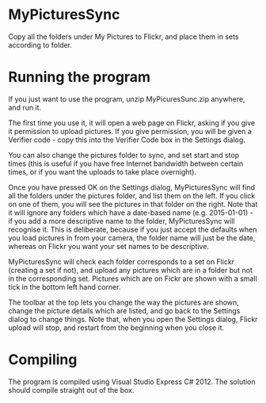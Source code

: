 # MyPicturesSync
Copy all the folders under My Pictures to Flickr, and place them in sets according to folder.

# Running the program

If you just want to use the program, unzip MyPicuresSunc.zip anywhere, and run it.

The first time you use it, it will open a web page on Flickr, asking if you give it permission to upload pictures. 
If you give permission, you will be given a Verifier code - copy this into the Verifier Code box in the
Settings dialog.

You can also change the pictures folder to sync, and set start and stop times (this is useful if you have
free Internet bandwidth between certain times, or if you want the uploads to take place overnight).

Once you have pressed OK on the Settings dialog, MyPicturesSync will find all the folders under the pictures folder, and list them on the left. If you click on one of them, you will see the pictures in that folder on the right. Note that it will ignore any folders which have a date-based name (e.g. 2015-01-01) - if you add a more descriptive name to the folder, MyPicturesSync will recognise it. This is deliberate, because if you just accept the defaults when you load pictures in from your camera, the folder name will just be the date, whereas on Flickr you want your set names to be descriptive.

MyPicturesSync will check each folder corresponds to a set on Flickr (creating a set if not), and upload any pictures which are in a folder but not in the corresponding set. Pictures which are on Fickr are shown with a small tick in the bottom left hand corner.

The toolbar at the top lets you change the way the pictures are shown, change the picture details which are listed, and go back to the Settings dialog to change things. Note that, when you open the Settings dialog, Flickr upload will stop, and restart from the beginning when you close it.

# Compiling

The program is compiled using Visual Studio Express C# 2012. The solution should compile straight out of the box.

